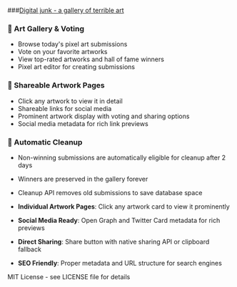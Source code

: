 
###[Digital junk - a gallery of terrible art](digitaljunk.art)

### 🎨 Art Gallery & Voting
- Browse today's pixel art submissions
- Vote on your favorite artworks
- View top-rated artworks and hall of fame winners
- Pixel art editor for creating submissions

### 🔗 Shareable Artwork Pages
- Click any artwork to view it in detail
- Shareable links for social media
- Prominent artwork display with voting and sharing options
- Social media metadata for rich link previews

### 🧹 Automatic Cleanup
- Non-winning submissions are automatically eligible for cleanup after 2 days
- Winners are preserved in the gallery forever
- Cleanup API removes old submissions to save database space

- **Individual Artwork Pages**: Click any artwork card to view it prominently
- **Social Media Ready**: Open Graph and Twitter Card metadata for rich previews
- **Direct Sharing**: Share button with native sharing API or clipboard fallback
- **SEO Friendly**: Proper metadata and URL structure for search engines






MIT License - see LICENSE file for details
